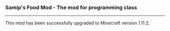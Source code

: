 ### Samip's Food Mod - The mod for programming class
<hr>

This mod has been successfully upgraded to Minecraft version 1.11.2.

